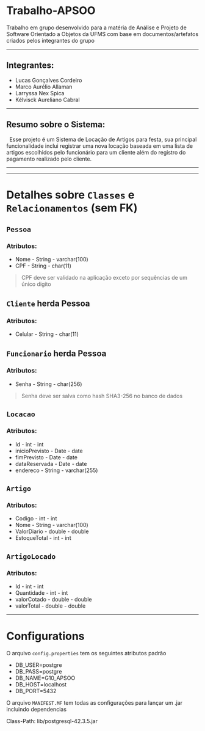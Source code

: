 # Trabalho-APSOO  
  Trabalho em grupo desenvolvido para a matéria de Análise e Projeto de Software Orientado a Objetos da UFMS com base em documentos/artefatos criados pelos integrantes do grupo  

---  

## Integrantes:  
- Lucas Gonçalves Cordeiro  
- Marco Aurélio Allaman  
- Larryssa Nex Spica  
- Kélvisck Aureliano Cabral  

---  

## Resumo sobre o Sistema:  

  &nbsp; Esse projeto é um Sistema de Locação de Artigos para festa, sua principal funcionalidade inclui registrar uma nova locação baseada em uma lista de artigos escolhidos pelo funcionário para um cliente além do registro do pagamento realizado pelo cliente.  

---  
---  

# Detalhes sobre `Classes` e `Relacionamentos` (sem FK)  

## `Pessoa`  
### Atributos:  
 - Nome - String - varchar(100)  
 - CPF - String - char(11)  

 > CPF deve ser validado na aplicação exceto por sequências de um único digito  

## `Cliente` herda Pessoa  
### Atributos:  
 - Celular - String - char(11)  

## `Funcionario` herda Pessoa  
### Atributos:  
 - Senha - String - char(256)  

 > Senha deve ser salva como hash SHA3-256 no banco de dados  

## `Locacao`  
### Atributos:  
 - Id - int - int  
 - inicioPrevisto - Date - date  
 - fimPrevisto - Date - date  
 - dataReservada - Date - date  
 - endereco - String - varchar(255)  

## `Artigo`  
### Atributos:  
 - Codigo - int - int  
 - Nome - String - varchar(100)  
 - ValorDiario - double - double  
 - EstoqueTotal - int - int  

## `ArtigoLocado`  
### Atributos:  
 - Id - int - int  
 - Quantidade - int - int  
 - valorCotado - double - double  
 - valorTotal - double - double  

---  

# Configurations  

O arquivo `config.properties` tem os seguintes atributos padrão    
- DB_USER=postgre  
- DB_PASS=postgre  
- DB_NAME=G10_APSOO  
- DB_HOST=localhost  
- DB_PORT=5432  
  
O arquivo `MANIFEST.MF` tem todas as configurações para lançar um .jar incluindo dependencias  

Class-Path: lib/postgresql-42.3.5.jar  
